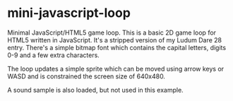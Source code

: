 mini-javascript-loop
====================

Minimal JavaScript/HTML5 game loop. This is a basic 2D game loop for HTML5 written in JavaScript.
It's a stripped version of my Ludum Dare 28 entry.
There's a simple bitmap font which contains the capital letters, digits 0-9 and a few extra characters.

The loop updates a simple sprite which can be moved using arrow keys or WASD and is constrained the screen size of 640x480.

A sound sample is also loaded, but not used in this example.

